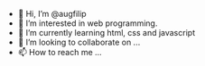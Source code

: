 - 👋 Hi, I’m @augfilip
- 👀 I’m interested in web programming.
- 🌱 I’m currently learning html, css and javascript
- 💞️ I’m looking to collaborate on ...
- 📫 How to reach me ...

<!---
augfilip/augfilip is a ✨ special ✨ repository because its `README.md` (this file) appears on your GitHub profile.
You can click the Preview link to take a look at your changes.
--->
